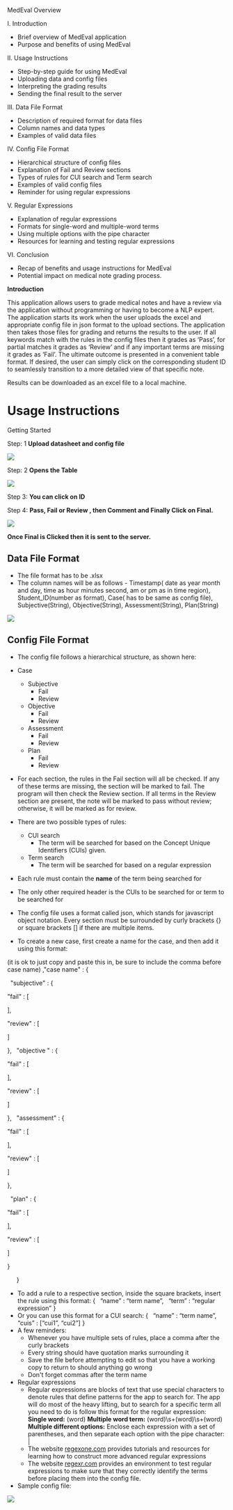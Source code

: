 ﻿<a name="_jpgmoc2m10xb"></a>MedEval Overview
 
 
I. Introduction

- Brief overview of MedEval application
- Purpose and benefits of using MedEval

II. Usage Instructions

- Step-by-step guide for using MedEval
- Uploading data and config files
- Interpreting the grading results
- Sending the final result to the server

III. Data File Format

- Description of required format for data files
- Column names and data types
- Examples of valid data files

IV. Config File Format

- Hierarchical structure of config files
- Explanation of Fail and Review sections
- Types of rules for CUI search and Term search
- Examples of valid config files
- Reminder for using regular expressions

V. Regular Expressions

- Explanation of regular expressions
- Formats for single-word and multiple-word terms
- Using multiple options with the pipe character
- Resources for learning and testing regular expressions

VI. Conclusion

- Recap of benefits and usage instructions for MedEval
- Potential impact on medical note grading process.

**Introduction**

This application allows users to grade medical notes and have a review via the application without programming or having to become a NLP expert. The application starts its work when the user uploads the excel and appropriate config file in json format to the upload sections. The application then takes those files for grading and returns the results to the user. If all keywords match with the rules in the  config files then it grades as ‘Pass’, for partial matches it grades as ‘Review’  and if any important terms are missing it grades as ‘Fail’. The ultimate outcome is presented in a convenient table format. If desired, the user can simply click on the corresponding student ID to seamlessly transition to a more detailed view of that specific note.

Results can be downloaded as an excel file to a local machine.
#
#
#
#

# <a name="_j2zufcjo35"></a><a name="_1euzw3hwwjvy"></a><a name="_bkoxy1c9bul3"></a><a name="_kyg23htvtatn"></a><a name="_iemdttthdzl9"></a>Usage Instructions
Getting Started 

Step: 1 **Upload datasheet and config file**

![](Aspose.Words.7484a409-0d78-4bcf-b50b-68a63668b4a8.001.jpeg)

Step: 2 **Opens the Table**

![](Aspose.Words.7484a409-0d78-4bcf-b50b-68a63668b4a8.002.jpeg)

Step 3: **You can click on ID**

Step 4: **Pass, Fail or Review , then Comment and Finally Click on Final.**

![](Aspose.Words.7484a409-0d78-4bcf-b50b-68a63668b4a8.003.jpeg)

**Once Final is Clicked then it is sent to the server.** 
## <a name="_w6cktpl0q9yp"></a>**Data File Format**
- The file format has to be .xlsx
- The column names will be as follows - Timestamp( date as year month and day, time as hour minutes second, am or pm as in time region), Student\_ID(number as format), Case( has to be same as config file), Subjective(String), Objective(String), Assessment(String), Plan(String)

![](Aspose.Words.7484a409-0d78-4bcf-b50b-68a63668b4a8.004.jpeg)
## <a name="_4uhcgcityepc"></a>Config File Format
- The config file follows a hierarchical structure, as shown here:
- Case
  - Subjective
    - Fail
    - Review
  - Objective
    - Fail
    - Review
  - Assessment
    - Fail
    - Review
  - Plan
    - Fail
    - Review
- For each section, the rules in the Fail section will all be checked. If any of these terms are missing, the section will be marked to fail. The program will then check the Review section. If all terms in the Review section are present, the note will be marked to pass without review; otherwise, it will be marked as for review.

- There are two possible types of rules:
  - CUI search
    - The term will be searched for based on the Concept Unique Identifiers (CUIs) given. 
  - Term search
    - The term will be searched for based on a regular expression
- Each rule must contain the **name** of the term being searched for
- The only other required header is the CUIs to be searched for or term to be searched for
- The config file uses a format called json, which stands for javascript object notation. Every section must be surrounded by curly brackets {} or square brackets [] if there are multiple items.
- To create a new case, first create a name for the case, and then add it using this format:

(it is ok to just copy and paste this in, be sure to include the comma before case name)
,"case name" : {

` `"subjective" : {

"fail" : [

],

"review" : [

]

},
` `"objective " : {

"fail" : [

],

"review" : [

]

},
` `"assessment" : {

"fail" : [

],

"review" : [

]

},

` `"plan" : {

"fail" : [

],

"review" : [

]

}

`	`}

- To add a rule to a respective section, inside the square brackets, insert the rule using this format:
  {
  `	`“name” : “term name”,
  `	`“term” : “regular expression”
  }
- Or you can use this format for a CUI search:
  {
  `	`“name” : “term name”,
  `	`“cuis” : [“cui1”, “cui2”]
  }
- A few reminders: 
  - Whenever you have multiple sets of rules, place a comma after the curly brackets
  - Every string should have quotation marks surrounding it
  - Save the file before attempting to edit so that you have a working copy to return to should anything go wrong
  - Don't forget commas after the term name
- Regular expressions
  - Regular expressions are blocks of text that use special characters to denote rules that define patterns for the app to search for. The app will do most of the heavy lifting, but to search for a specific term all you need to do is follow this format for the regular expression:
    **Single word:** (word)
    **Multiple word term:** (word)\\s+(word)\\s+(word)
    **Multiple different options:** Enclose each expression with a set of parentheses, and then separate each option with the pipe character: |
  - The website [regexone.com](https://regexone.com/) provides tutorials and resources for learning how to construct more advanced regular expressions
  - The website [regexr.com](https://regexr.com/) provides an environment to test regular expressions to make sure that they correctly identify the terms before placing them into the config file.
- Sample config file:

![](Aspose.Words.7484a409-0d78-4bcf-b50b-68a63668b4a8.005.png)
